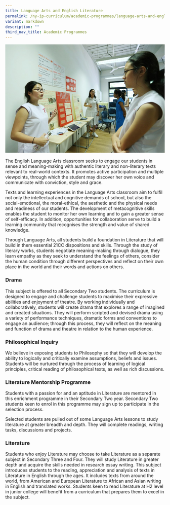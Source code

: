 ```yaml
---
title: Language Arts and English Literature
permalink: /ny-ip-curriculum/academic-programmes/language-arts-and-english-literature/
variant: markdown
description: ""
third_nav_title: Academic Programmes
---
```

<img src="/images/image7.jpg">

The English Language Arts classroom seeks to engage our students in sense and meaning-making with authentic literary and non-literary texts relevant to real-world contexts. It promotes active participation and multiple viewpoints, through which the student may discover her own voice and communicate with conviction, style and grace. 

Texts and learning experiences in the Language Arts classroom aim to fulfil not only the intellectual and cognitive demands of school, but also the social-emotional, the moral-ethical, the aesthetic and the physical needs and readiness of our students. The development of metacognitive skills enables the student to monitor her own learning and to gain a greater sense of self-efficacy. In addition, opportunities for collaboration serve to build a learning community that recognises the strength and value of shared knowledge. 

Through Language Arts, all students build a foundation in Literature that will build in them essential 21CC dispositions and skills. Through the study of literary works, students negotiate meaning-making through dialogue, they learn empathy as they seek to understand the feelings of others, consider the human condition through different perspectives and reflect on their own place in the world and their words and actions on others.

### Drama 

This subject is offered to all Secondary Two students. The curriculum is designed to engage and challenge students to maximise their expressive abilities and enjoyment of theatre. By working individually and collaboratively, students will create drama that explores a range of imagined and created situations. They will perform scripted and devised drama using a variety of performance techniques, dramatic forms and conventions to engage an audience; through this process, they will reflect on the meaning and function of drama and theatre in relation to the human experience.

### Philosophical Inquiry 

We believe in exposing students to Philosophy so that they will develop the ability to logically and critically examine assumptions, beliefs and issues. Students will be nurtured through the process of learning of logical principles, critical reading of philosophical texts, as well as rich discussions. 

### Literature Mentorship Programme

Students with a passion for and an aptitude in Literature are mentored in this enrichment programme in their Secondary Two year. Secondary Two students keen to enrol in this programme may sign up to participate in the selection process. 

Selected students are pulled out of some Language Arts lessons to study literature at greater breadth and depth. They will complete readings, writing tasks, discussions and projects.

### Literature 

Students who enjoy Literature may choose to take Literature as a separate subject in Secondary Three and Four. They will study Literature in greater depth and acquire the skills needed in research essay writing. This subject introduces students to the reading, appreciation and analysis of texts in Literature in English through the ages. It includes texts from around the world, from American and European Literature to African and Asian writing in English and translated works. Students keen to read Literature at H2 level in junior college will benefit from a curriculum that prepares them to excel in the subject.